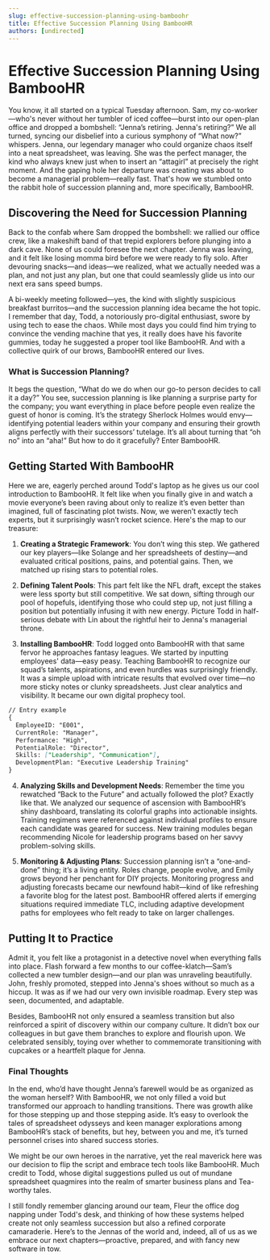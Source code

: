 ```yaml
---
slug: effective-succession-planning-using-bamboohr
title: Effective Succession Planning Using BambooHR
authors: [undirected]
---
```



# Effective Succession Planning Using BambooHR

You know, it all started on a typical Tuesday afternoon. Sam, my co-worker—who's never without her tumbler of iced coffee—burst into our open-plan office and dropped a bombshell: “Jenna’s retiring. Jenna's retiring?” We all turned, syncing our disbelief into a curious symphony of “What now?” whispers. Jenna, our legendary manager who could organize chaos itself into a neat spreadsheet, was leaving. She was the perfect manager, the kind who always knew just when to insert an “attagirl” at precisely the right moment. And the gaping hole her departure was creating was about to become a managerial problem—really fast. That's how we stumbled onto the rabbit hole of succession planning and, more specifically, BambooHR.

## Discovering the Need for Succession Planning

Back to the confab where Sam dropped the bombshell: we rallied our office crew, like a makeshift band of that trepid explorers before plunging into a dark cave. None of us could foresee the next chapter. Jenna was leaving, and it felt like losing momma bird before we were ready to fly solo. After devouring snacks—and ideas—we realized, what we actually needed was a plan, and not just any plan, but one that could seamlessly glide us into our next era sans speed bumps. 

A bi-weekly meeting followed—yes, the kind with slightly suspicious breakfast burritos—and the succession planning idea became the hot topic. I remember that day, Todd, a notoriously pro-digital enthusiast, swore by using tech to ease the chaos. While most days you could find him trying to convince the vending machine that yes, it really does have his favorite gummies, today he suggested a proper tool like BambooHR. And with a collective quirk of our brows, BambooHR entered our lives.

### What is Succession Planning? 

It begs the question, “What do we do when our go-to person decides to call it a day?” You see, succession planning is like planning a surprise party for the company; you want everything in place before people even realize the guest of honor is coming. It’s the strategy Sherlock Holmes would envy—identifying potential leaders within your company and ensuring their growth aligns perfectly with their successors’ tutelage. It’s all about turning that “oh no” into an “aha!” But how to do it gracefully? Enter BambooHR.

## Getting Started With BambooHR

Here we are, eagerly perched around Todd's laptop as he gives us our cool introduction to BambooHR. It felt like when you finally give in and watch a movie everyone’s been raving about only to realize it’s even better than imagined, full of fascinating plot twists. Now, we weren’t exactly tech experts, but it surprisingly wasn’t rocket science. Here's the map to our treasure:

1. **Creating a Strategic Framework**: You don’t wing this step. We gathered our key players—like Solange and her spreadsheets of destiny—and evaluated critical positions, pains, and potential gains. Then, we matched up rising stars to potential roles.
   
2. **Defining Talent Pools**: This part felt like the NFL draft, except the stakes were less sporty but still competitive. We sat down, sifting through our pool of hopefuls, identifying those who could step up, not just filling a position but potentially infusing it with new energy. Picture Todd in half-serious debate with Lin about the rightful heir to Jenna's managerial throne.

3. **Installing BambooHR**: Todd logged onto BambooHR with that same fervor he approaches fantasy leagues. We started by inputting employees' data—easy peasy. Teaching BambooHR to recognize our squad’s talents, aspirations, and even hurdles was surprisingly friendly. It was a simple upload with intricate results that evolved over time—no more sticky notes or clunky spreadsheets. Just clear analytics and visibility. It became our own digital prophecy tool.

```markdown
// Entry example
{
  EmployeeID: "E001",
  CurrentRole: "Manager",
  Performance: "High",
  PotentialRole: "Director",
  Skills: ["Leadership", "Communication"],
  DevelopmentPlan: "Executive Leadership Training"
}
```

4. **Analyzing Skills and Development Needs**: Remember the time you rewatched “Back to the Future” and actually followed the plot? Exactly like that. We analyzed our sequence of ascension with BambooHR’s shiny dashboard, translating its colorful graphs into actionable insights. Training regimens were referenced against individual profiles to ensure each candidate was geared for success. New training modules began recommending Nicole for leadership programs based on her savvy problem-solving skills.

5. **Monitoring & Adjusting Plans**: Succession planning isn’t a “one-and-done” thing; it’s a living entity. Roles change, people evolve, and Emily grows beyond her penchant for DIY projects. Monitoring progress and adjusting forecasts became our newfound habit—kind of like refreshing a favorite blog for the latest post. BambooHR offered alerts if emerging situations required immediate TLC, including adaptive development paths for employees who felt ready to take on larger challenges.

## Putting It to Practice

Admit it, you felt like a protagonist in a detective novel when everything falls into place. Flash forward a few months to our coffee-klatch—Sam’s collected a new tumbler design—and our plan was unraveling beautifully. John, freshly promoted, stepped into Jenna's shoes without so much as a hiccup. It was as if we had our very own invisible roadmap. Every step was seen, documented, and adaptable.

Besides, BambooHR not only ensured a seamless transition but also reinforced a spirit of discovery within our company culture. It didn’t box our colleagues in but gave them branches to explore and flourish upon. We celebrated sensibly, toying over whether to commemorate transitioning with cupcakes or a heartfelt plaque for Jenna.

### Final Thoughts

In the end, who’d have thought Jenna’s farewell would be as organized as the woman herself? With BambooHR, we not only filled a void but transformed our approach to handling transitions. There was growth alike for those stepping up and those stepping aside. It’s easy to overlook the tales of spreadsheet odysseys and keen manager explorations among BambooHR’s stack of benefits, but hey, between you and me, it’s turned personnel crises into shared success stories.

We might be our own heroes in the narrative, yet the real maverick here was our decision to flip the script and embrace tech tools like BambooHR. Much credit to Todd, whose digital suggestions pulled us out of mundane spreadsheet quagmires into the realm of smarter business plans and Tea-worthy tales. 

I still fondly remember glancing around our team, Fleur the office dog napping under Todd's desk, and thinking of how these systems helped create not only seamless succession but also a refined corporate camaraderie. Here’s to the Jennas of the world and, indeed, all of us as we embrace our next chapters—proactive, prepared, and with fancy new software in tow.